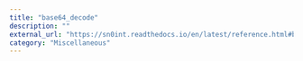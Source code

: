 ```yaml
---
title: "base64_decode"
description: ""
external_url: "https://sn0int.readthedocs.io/en/latest/reference.html#base64-decode"
category: "Miscellaneous"
---
```


